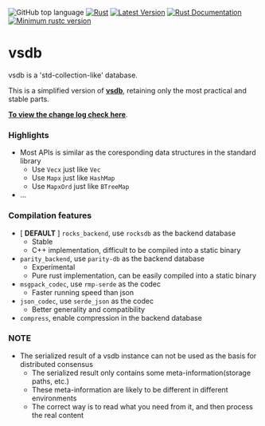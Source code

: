 ![GitHub top language](https://img.shields.io/github/languages/top/rust-util-collections/vsdb)
[![Rust](https://github.com/rust-util-collections/vsdb/actions/workflows/rust.yml/badge.svg)](https://github.com/rust-util-collections/vsdb/actions/workflows/rust.yml)
[![Latest Version](https://img.shields.io/crates/v/vsdb.svg)](https://crates.io/crates/vsdb)
[![Rust Documentation](https://img.shields.io/badge/api-rustdoc-blue.svg)](https://docs.rs/vsdb)
[![Minimum rustc version](https://img.shields.io/badge/rustc-1.63+-lightgray.svg)](https://github.com/rust-random/rand#rust-version-requirements)

# vsdb

vsdb is a 'std-collection-like' database.

This is a simplified version of [**vsdb**](https://crates.io/crates/vsdb), retaining only the most practical and stable parts.

[**To view the change log check here**](https://github.com/rust-util-collections/vsdb/blob/master/CHANGELOG.md).

### Highlights

- Most APIs is similar as the coresponding data structures in the standard library
    - Use `Vecx` just like `Vec`
    - Use `Mapx` just like `HashMap`
    - Use `MapxOrd` just like `BTreeMap`
- ...

### Compilation features

- [ **DEFAULT** ] `rocks_backend`, use `rocksdb` as the backend database
  - Stable
  - C++ implementation, difficult to be compiled into a static binary
- `parity_backend`, use `parity-db` as the backend database
  - Experimental
  - Pure rust implementation, can be easily compiled into a static binary
- `msgpack_codec`, use `rmp-serde` as the codec
    - Faster running speed than json
- `json_codec`, use `serde_json` as the codec
    - Better generality and compatibility
- `compress`, enable compression in the backend database

### NOTE

- The serialized result of a vsdb instance can not be used as the basis for distributed consensus
  - The serialized result only contains some meta-information(storage paths, etc.)
  - These meta-information are likely to be different in different environments
  - The correct way is to read what you need from it, and then process the real content
